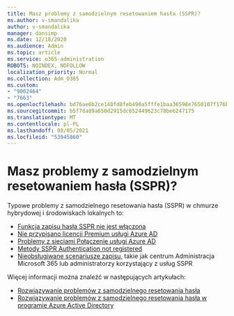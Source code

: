 ```yaml
---
title: Masz problemy z samodzielnym resetowaniem hasła (SSPR)?
ms.author: v-smandalika
author: v-smandalika
manager: dansimp
ms.date: 12/18/2020
ms.audience: Admin
ms.topic: article
ms.service: o365-administration
ROBOTS: NOINDEX, NOFOLLOW
localization_priority: Normal
ms.collection: Adm_O365
ms.custom:
- "9002464"
- "7663"
ms.openlocfilehash: bd76ae6b2ce140fd8feb490a5fffe1baa36598e7650107f176baec30d71b8628
ms.sourcegitcommit: b5f7da89a650d2915dc652449623c78be6247175
ms.translationtype: MT
ms.contentlocale: pl-PL
ms.lasthandoff: 08/05/2021
ms.locfileid: "53945860"
---
```

# <a name="having-self-service-password-reset-sspr-problems"></a>Masz problemy z samodzielnym resetowaniem hasła (SSPR)?

Typowe problemy z samodzielnego resetowania hasła (SSPR) w chmurze hybrydowej i środowiskach lokalnych to:

- [Funkcja zapisu hasła SSPR nie jest włączona](https://docs.microsoft.com/azure/active-directory/authentication/tutorial-enable-sspr-writeback)
- [Nie przypisano licencji Premium usługi Azure AD](https://docs.microsoft.com/azure/active-directory/authentication/concept-sspr-licensing)
- [Problemy z sieciami Połączenie usługi Azure AD](https://docs.microsoft.com/azure/active-directory/hybrid/tshoot-connect-sync-errors) [](https://docs.microsoft.com/azure/active-directory/hybrid/tshoot-connect-connectivity)
- [Metody SSPR Authentication not registered](https://mysignins.microsoft.com/security-info)
- [Nieobsługiwane scenariusze zapisu,](https://docs.microsoft.com/azure/active-directory/authentication/concept-sspr-writeback#unsupported-writeback-operations) takie jak centrum Administracja Microsoft 365 lub administratorzy korzystający z usług SSPR


Więcej informacji można znaleźć w następujących artykułach:

- [Rozwiązywanie problemów z samodzielnego resetowania hasła](https://docs.microsoft.com/azure/active-directory/authentication/troubleshoot-sspr)
- [Rozwiązywanie problemów z samodzielnego resetowania hasła w programie Azure Active Directory](https://docs.microsoft.com/azure/active-directory/authentication/troubleshoot-sspr-writeback)
